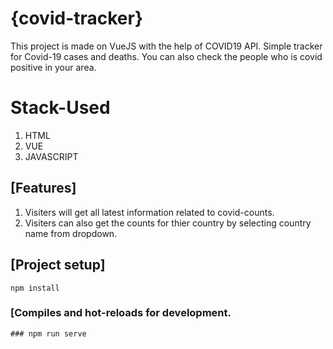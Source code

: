 # {covid-tracker}
This project is made on VueJS with the help of COVID19 API.
Simple tracker for Covid-19 cases and deaths. 
You can also check the people who is covid positive in your area.

# Stack-Used
1. HTML
2. VUE
3. JAVASCRIPT

## [Features]
1. Visiters will get all latest information related to covid-counts.
2. Visiters can also get the counts for thier country by selecting country name from dropdown.

## [Project setup]
```
npm install
```

### [Compiles and hot-reloads for development.

```
### npm run serve


```



